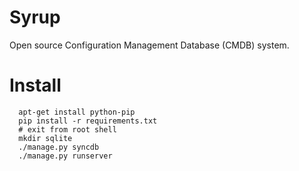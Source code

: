 Syrup
=====

Open source Configuration Management Database (CMDB) system.

Install
=======
```shell
  apt-get install python-pip
  pip install -r requirements.txt
  # exit from root shell
  mkdir sqlite
  ./manage.py syncdb
  ./manage.py runserver
```
